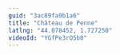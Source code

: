 ```yaml
---
guid: "3ac89fa9b1a6"
title: "Château de Penne"
latlng: "44.078452, 1.727250"
videoId: "YGfPe3rO5b0" 
---
```

